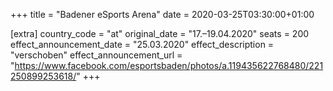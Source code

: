 +++
title = "Badener eSports Arena"
date = 2020-03-25T03:30:00+01:00

[extra]
country_code = "at"
original_date = "17.–19.04.2020"
seats = 200
effect_announcement_date = "25.03.2020"
effect_description = "verschoben"
effect_announcement_url = "https://www.facebook.com/esportsbaden/photos/a.119435622768480/221250899253618/"
+++
